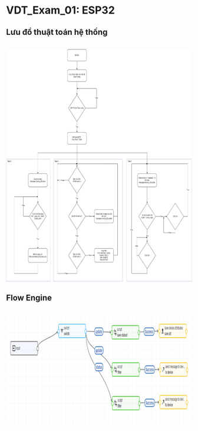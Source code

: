 # VDT_Exam_01: ESP32

## Lưu đồ thuật toán hệ thống
<br />
<div align="center">
  <a href="https://github.com/hungdaqq/Smarthome-IoT">
    <img src="diagram.png" alt="Logo" width="800" height="630">
  </a>
</div>

## Flow Engine
<br />
<div align="center">
  <a href="https://github.com/hungdaqq/Smarthome-IoT">
    <img src="FlowEngine.png" alt="Logo" width="800" height="300">
  </a>
</div>
